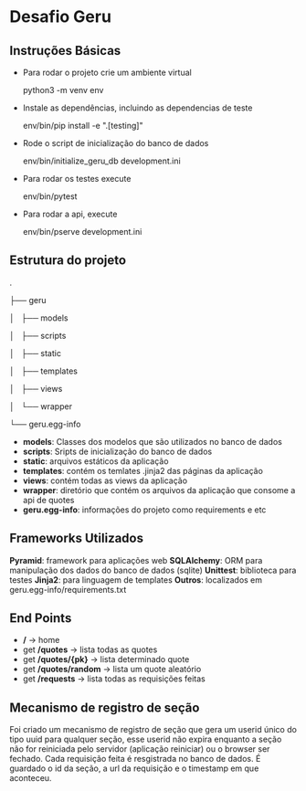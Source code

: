 Desafio Geru
====

Instruções Básicas
---------------

- Para rodar o projeto crie um ambiente virtual

    python3 -m venv env

- Instale as  dependências, incluindo as dependencias de teste

    env/bin/pip install -e ".[testing]"

- Rode o script de inicialização do banco de dados

    env/bin/initialize_geru_db development.ini

- Para rodar os testes execute

    env/bin/pytest

- Para rodar a api, execute

    env/bin/pserve development.ini

Estrutura do projeto
---------------
.

├── geru

│   ├── models

│   ├── scripts

│   ├── static

│   ├── templates

│   ├── views

│   └── wrapper

└── geru.egg-info

- **models**: Classes dos modelos que são utilizados no banco de dados
- **scripts**: Sripts de inicialização do banco de dados
- **static**: arquivos estáticos da aplicação
- **templates**: contém os temlates .jinja2 das páginas da aplicação
- **views**: contém todas as views da aplicação
- **wrapper**: diretório que contém os arquivos da aplicação que consome a api de quotes
- **geru.egg-info**: informações do projeto como requirements e etc

Frameworks Utilizados
---------------
**Pyramid**: framework para aplicações web
**SQLAlchemy**: ORM para manipulação dos dados do banco de dados (sqlite)
**Unittest**: biblioteca para testes
**Jinja2**: para linguagem de templates
**Outros**: localizados em geru.egg-info/requirements.txt

End Points
---------------
- **/** -> home
- get **/quotes** -> lista todas as quotes
- get **/quotes/{pk}** -> lista determinado quote
- get **/quotes/random** -> lista um quote aleatório
- get **/requests** -> lista todas as requisições feitas

Mecanismo de registro de seção
---------------

Foi criado um mecanismo de registro de seção que gera um userid único do tipo uuid para qualquer seção, esse userid não expira enquanto a seção não for reiniciada pelo servidor (aplicação reiniciar) ou o browser ser fechado.
Cada requisição feita é resgistrada no banco de dados. É guardado o id da seção, a url da requisição e o timestamp em que aconteceu.
